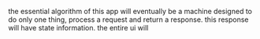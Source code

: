 the essential algorithm of this app will eventually be a machine designed to do only one thing, process a request and return a response.  this response will have state information.  the entire ui will 

